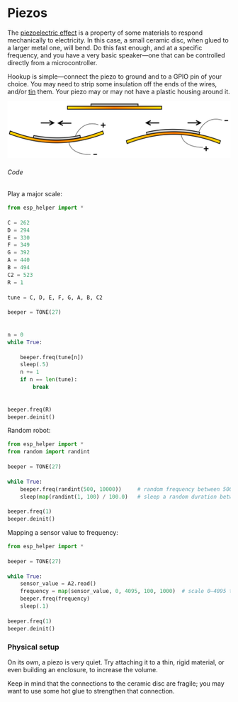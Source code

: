 # Piezos

The [piezoelectric effect](https://en.wikipedia.org/wiki/Piezoelectricity) is a property of some materials to respond mechanically to electricity. In this case, a small ceramic disc, when glued to a larger metal one, will bend. Do this fast enough, and at a specific frequency, and you have a very basic speaker—one that can be controlled directly from a microcontroller.

Hookup is simple—connect the piezo to ground and to a GPIO pin of your choice. You may need to strip some insulation off the ends of the wires, and/or [tin](soldering.md#tinning) them. Your piezo may or may not have a plastic housing around it.

![](img/piezo_bend.png)



###### Code

Play a major scale:
```py
from esp_helper import *

C = 262
D = 294
E = 330
F = 349
G = 392
A = 440
B = 494
C2 = 523
R = 1

tune = C, D, E, F, G, A, B, C2

beeper = TONE(27)


n = 0
while True:

    beeper.freq(tune[n])
    sleep(.5)    
    n += 1
    if n == len(tune):
        break
    

beeper.freq(R)
beeper.deinit()

```

Random robot:
```py
from esp_helper import *
from random import randint

beeper = TONE(27)

while True:
    beeper.freq(randint(500, 10000))     # random frequency between 500 and 10,000
    sleep(map(randint(1, 100) / 100.0)   # sleep a random duration between .01 and 1 seconds

beeper.freq(1)
beeper.deinit()
```

Mapping a sensor value to frequency:
```py
from esp_helper import *

beeper = TONE(27)

while True:
    sensor_value = A2.read()
    frequency = map(sensor_value, 0, 4095, 100, 1000)  # scale 0–4095 to 0–10
    beeper.freq(frequency)
    sleep(.1)

beeper.freq(1)
beeper.deinit()
```


<!-- WORKSHOP

Make a cool changing sound or melody

-->



### Physical setup

On its own, a piezo is very quiet. Try attaching it to a thin, rigid material, or even building an enclosure, to increase the volume.

Keep in mind that the connections to the ceramic disc are fragile; you may want to use some hot glue to strengthen that connection.